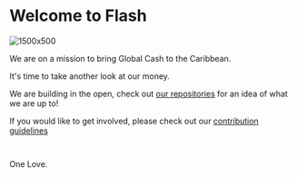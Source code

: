 # Welcome to Flash
![1500x500](https://github.com/lnflash/.github/assets/34528298/86930283-344b-4c2b-9556-03df0fced285)

We are on a mission to bring Global Cash to the Caribbean.

It's time to take another look at our money.

We are building in the open, check out [our repositories](https://github.com/orgs/lnflash/repositories) for an idea of what we are up to! 

If you would like to get involved, please check out our [contribution guidelines](https://github.com/lnflash/.github/blob/main/contributing.md)
```


```
One Love.

